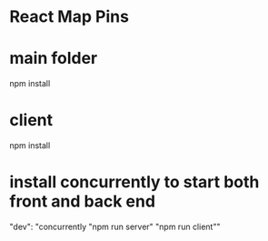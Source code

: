 # React Map Pins

# main folder
npm install

# client
npm install

# install concurrently to start both front and back end
"dev": "concurrently \"npm run server\" \"npm run client\""
